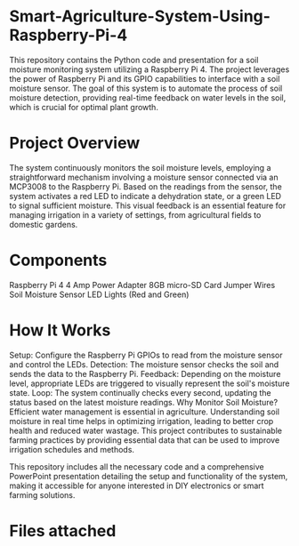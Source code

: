 # Smart-Agriculture-System-Using-Raspberry-Pi-4
This repository contains the Python code and presentation for a soil moisture monitoring system utilizing a Raspberry Pi 4. The project leverages the power of Raspberry Pi and its GPIO capabilities to interface with a soil moisture sensor. The goal of this system is to automate the process of soil moisture detection, providing real-time feedback on water levels in the soil, which is crucial for optimal plant growth.

# Project Overview
The system continuously monitors the soil moisture levels, employing a straightforward mechanism involving a moisture sensor connected via an MCP3008 to the Raspberry Pi. Based on the readings from the sensor, the system activates a red LED to indicate a dehydration state, or a green LED to signal sufficient moisture. This visual feedback is an essential feature for managing irrigation in a variety of settings, from agricultural fields to domestic gardens.

# Components
Raspberry Pi 4
4 Amp Power Adapter
8GB micro-SD Card
Jumper Wires
Soil Moisture Sensor
LED Lights (Red and Green)

# How It Works
Setup: Configure the Raspberry Pi GPIOs to read from the moisture sensor and control the LEDs.
Detection: The moisture sensor checks the soil and sends the data to the Raspberry Pi.
Feedback: Depending on the moisture level, appropriate LEDs are triggered to visually represent the soil's moisture state.
Loop: The system continually checks every second, updating the status based on the latest moisture readings.
Why Monitor Soil Moisture?
Efficient water management is essential in agriculture. Understanding soil moisture in real time helps in optimizing irrigation, leading to better crop health and reduced water wastage. This project contributes to sustainable farming practices by providing essential data that can be used to improve irrigation schedules and methods.

This repository includes all the necessary code and a comprehensive PowerPoint presentation detailing the setup and functionality of the system, making it accessible for anyone interested in DIY electronics or smart farming solutions.

# Files attached 



